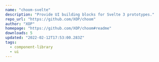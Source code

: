 ```yaml
---
name: "choom-svelte"
description: "Provide UI building blocks for Svelte 3 prototypes."
repo_url: "https://github.com/XOP/choom"
author: "XOP"
homepage: "https://github.com/XOP/choom#readme"
downloads: 5
updated: "2022-02-12T17:53:00.283Z"
tags: 
  - component-library
  - ui
---
```

